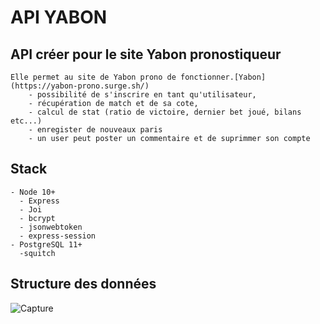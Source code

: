 # API YABON

## API créer pour le site Yabon pronostiqueur

    Elle permet au site de Yabon prono de fonctionner.[Yabon](https://yabon-prono.surge.sh/)
        - possibilité de s'inscrire en tant qu'utilisateur,
        - récupération de match et de sa cote,
        - calcul de stat (ratio de victoire, dernier bet joué, bilans etc...)
        - enregister de nouveaux paris
        - un user peut poster un commentaire et de suprimmer son compte

## Stack

    - Node 10+
      - Express
      - Joi
      - bcrypt
      - jsonwebtoken
      - express-session
    - PostgreSQL 11+
      -squitch
  
## Structure des données
![Capture](https://user-images.githubusercontent.com/71630710/114690438-fd554f80-9d16-11eb-8fdd-db0a561feab3.PNG)


